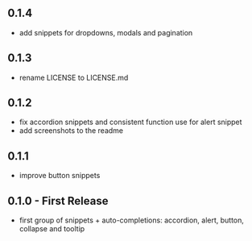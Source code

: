 ## 0.1.4
* add snippets for dropdowns, modals and pagination

## 0.1.3
* rename LICENSE to LICENSE.md

## 0.1.2
* fix accordion snippets and consistent function use for alert snippet
* add screenshots to the readme

## 0.1.1
* improve button snippets

## 0.1.0 - First Release
* first group of snippets + auto-completions: accordion, alert, button, collapse and tooltip
